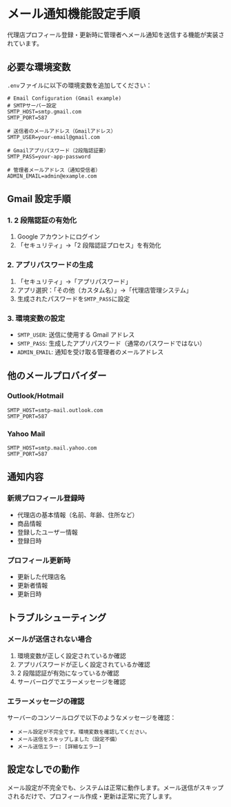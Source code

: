 # メール通知機能設定手順

代理店プロフィール登録・更新時に管理者へメール通知を送信する機能が実装されています。

## 必要な環境変数

`.env`ファイルに以下の環境変数を追加してください：

```env
# Email Configuration (Gmail example)
# SMTPサーバー設定
SMTP_HOST=smtp.gmail.com
SMTP_PORT=587

# 送信者のメールアドレス（Gmailアドレス）
SMTP_USER=your-email@gmail.com

# Gmailアプリパスワード（2段階認証要）
SMTP_PASS=your-app-password

# 管理者メールアドレス（通知受信者）
ADMIN_EMAIL=admin@example.com
```

## Gmail 設定手順

### 1. 2 段階認証の有効化

1. Google アカウントにログイン
2. 「セキュリティ」→「2 段階認証プロセス」を有効化

### 2. アプリパスワードの生成

1. 「セキュリティ」→「アプリパスワード」
2. アプリ選択：「その他（カスタム名）」→「代理店管理システム」
3. 生成されたパスワードを`SMTP_PASS`に設定

### 3. 環境変数の設定

- `SMTP_USER`: 送信に使用する Gmail アドレス
- `SMTP_PASS`: 生成したアプリパスワード（通常のパスワードではない）
- `ADMIN_EMAIL`: 通知を受け取る管理者のメールアドレス

## 他のメールプロバイダー

### Outlook/Hotmail

```env
SMTP_HOST=smtp-mail.outlook.com
SMTP_PORT=587
```

### Yahoo Mail

```env
SMTP_HOST=smtp.mail.yahoo.com
SMTP_PORT=587
```

## 通知内容

### 新規プロフィール登録時

- 代理店の基本情報（名前、年齢、住所など）
- 商品情報
- 登録したユーザー情報
- 登録日時

### プロフィール更新時

- 更新した代理店名
- 更新者情報
- 更新日時

## トラブルシューティング

### メールが送信されない場合

1. 環境変数が正しく設定されているか確認
2. アプリパスワードが正しく設定されているか確認
3. 2 段階認証が有効になっているか確認
4. サーバーログでエラーメッセージを確認

### エラーメッセージの確認

サーバーのコンソールログで以下のようなメッセージを確認：

- `メール設定が不完全です。環境変数を確認してください。`
- `メール送信をスキップしました（設定不備）`
- `メール送信エラー: [詳細なエラー]`

## 設定なしでの動作

メール設定が不完全でも、システムは正常に動作します。メール送信がスキップされるだけで、プロフィール作成・更新は正常に完了します。
